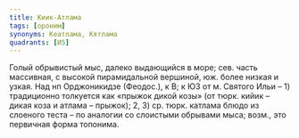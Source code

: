 ```yaml
---
title: Киик-Атлама
tags: [ороним]
synonyms: Кеатлама, Кятлама
quadrants: [И5]
---
```


Голый обрывистый мыс, далеко выдающийся в море; сев. часть массивная, с высокой
пирамидальной вершиной, юж. более низкая и узкая. Над нп Орджоникидзе (Феодос.),
к В; к ЮЗ от м. Святого Ильи – 1) традиционно толкуется как «прыжок дикой козы»
(от тюрк. кийик – дикая коза и атлама – прыжок); 2, 3) ср. тюрк. катлама блюдо
из слоеного теста – по аналогии со слоистыми обрывами мыса; возм., это первичная
форма топонима.

